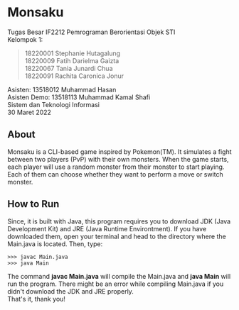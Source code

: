 # Monsaku
Tugas Besar IF2212 Pemrograman Berorientasi Objek STI <br>
Kelompok 1:
> 18220001 Stephanie Hutagalung <br>
> 18220009 Fatih Darielma Gaizta <br>
> 18220067 Tania Junardi Chua <br>
> 18220091 Rachita Caronica Jonur <br>

Asisten: 13518012 Muhammad Hasan <br>
Asisten Demo: 13518113 Muhammad Kamal Shafi <br>
Sistem dan Teknologi Informasi <br>
30 Maret 2022 <br>

## About
Monsaku is a CLI-based game inspired by Pokemon(TM). It simulates a fight between two players (PvP) with their own monsters. When the game starts, each player will use a random monster from their monster to start playing. Each of them can choose whether they want to perform a move or switch monster.

## How to Run
Since, it is built with Java, this program requires you to download JDK (Java Development Kit) and JRE (Java Runtime Environtment). If you have downloaded them, open your terminal and head to the directory where the Main.java is located. Then, type:
```
>>> javac Main.java
>>> java Main
```
The command **javac Main.java** will compile the Main.java and **java Main** will run the program. There might be an error while compiling Main.java if you didn't download the JDK and JRE properly. <br>
That's it, thank you!